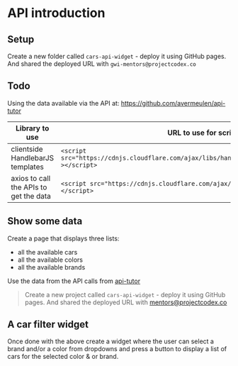 # API introduction

## Setup

Create a new folder called `cars-api-widget` - deploy it using GitHub pages. And shared the deployed URL with `gwi-mentors@projectcodex.co`

## Todo

Using the data available via the API at: https://github.com/avermeulen/api-tutor


  Library to use                       | URL to use for script tag
---------------------------------------|------------------------------------------------
clientside HandlebarJS templates       | `<script src="https://cdnjs.cloudflare.com/ajax/libs/handlebars.js/4.7.7/handlebars.min.js" ></script>`
axios to call the APIs to get the data | `<script src="https://cdnjs.cloudflare.com/ajax/libs/axios/0.26.1/axios.min.js" ></script>`

## Show some data

Create a page that displays three lists:

* all the available cars
* all the available colors
* all the available brands

Use the data from the API calls from [api-tutor](https://github.com/avermeulen/api-tutor)

> Create a new project called `cars-api-widget` - deploy it using GitHub pages. And shared the deployed URL with [mentors@projectcodex.co]()

## A car filter widget

Once done with the above create a widget where the user can select a brand and/or a color from dropdowns and press a button to display a list of cars for the selected color & or brand.
